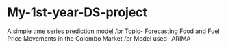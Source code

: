 # My-1st-year-DS-project 
A simple time series prediction model
/br
Topic- Forecasting Food and Fuel Price Movements in the Colombo Market
/br
Model used- ARIMA
